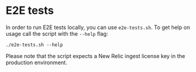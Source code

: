 # E2E tests

In order to run E2E tests locally, you can use `e2e-tests.sh`. To get help on usage call the script with the `--help` flag:
```shell
./e2e-tests.sh --help
```
Please note that the script expects a New Relic ingest license key in the production environment.
